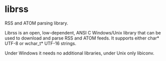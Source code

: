 librss
======

RSS and ATOM parsing library.

Librss is an open, low-dependent, ANSI C Windows/Unix library that can be used to download and parse RSS and ATOM feeds. It supports either char* UTF-8 or wchar_t* UTF-16 strings.

Under Windows it needs no additional libraries, under Unix only libiconv.
